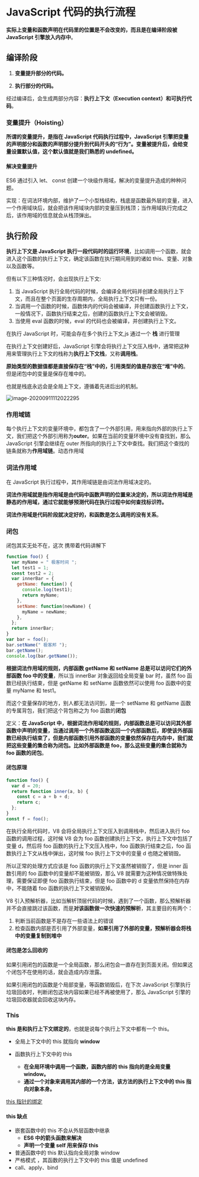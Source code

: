 # JavaScript 代码的执行流程

**实际上变量和函数声明在代码里的位置是不会改变的，而且是在编译阶段被 JavaScript 引擎放入内存中**。

## 编译阶段

1. **变量提升部分的代码。**

2. **执行部分的代码。**

经过编译后，会生成两部分内容：**执行上下文（Execution context）**和**可执行代码**。

### 变量提升（Hoisting）

**所谓的变量提升，是指在 JavaScript 代码执行过程中，JavaScript 引擎把变量的声明部分和函数的声明部分提升到代码开头的“行为”。变量被提升后，会给变量设置默认值，这个默认值就是我们熟悉的 undefined。**

#### 解决变量提升

ES6 通过引入 let、 const 创建一个块级作用域，解决的变量提升造成的种种问题。

实现：在词法环境内部，维护了一个小型栈结构，栈底是函数最外层的变量，进入一个作用域块后，就会把该作用域块内部的变量压到栈顶；当作用域执行完成之后，该作用域的信息就会从栈顶弹出。

## 执行阶段

**执行上下文是 JavaScript 执行一段代码时的运行环境**，比如调用一个函数，就会进入这个函数的执行上下文，确定该函数在执行期间用到的诸如 this、变量、对象以及函数等。

但有以下三种情况时，会出现执行上下文:

1. 当 JavaScript 执行全局代码的时候，会编译全局代码并创建全局执行上下文，而且在整个页面的生存周期内，全局执行上下文只有一份。
2. 当调用一个函数的时候，函数体内的代码会被编译，并创建函数执行上下文，一般情况下，函数执行结束之后，创建的函数执行上下文会被销毁。
3. 当使用 eval 函数的时候，eval 的代码也会被编译，并创建执行上下文。

在执行 JavaScript 时，可能会存在多个执行上下文,js 通过一个 **栈** 进行管理

在执行上下文创建好后，JavaScript 引擎会将执行上下文压入栈中，通常把这种用来管理执行上下文的栈称为**执行上下文栈**，又称**调用栈**。

**原始类型的数据值都是直接保存在“栈”中的，引用类型的值是存放在“堆”中的**。但是闭包中的变量是保存在堆中的。

也就是栈底永远会是全局上下文，遵循着先进后出的机制。

![image-20200911112022295](https://i.loli.net/2021/03/02/eHJjmroDVAdMqtQ.png)

### 作用域链

每个执行上下文的变量环境中，都包含了一个外部引用，用来指向外部的执行上下文，我们把这个外部引用称为**outer**。如果在当前的变量环境中没有查找到，那么 JavaScript 引擎会继续在 outer 所指向的执行上下文中查找。我们把这个查找的链条就称为**作用域链**。动态作用域

### 词法作用域

在 JavaScript 执行过程中，其作用域链是由词法作用域决定的。

**词法作用域就是指作用域是由代码中函数声明的位置来决定的，所以词法作用域是静态的作用域，通过它就能够预测代码在执行过程中如何查找标识符。**

**词法作用域是代码阶段就决定好的，和函数是怎么调用的没有关系**。

### 闭包

闭包其实无处不在，这次 携带着代码讲解下

```JavaScript
function foo() {
  var myName = " 极客时间 ";
  let test1 = 1;
  const test2 = 2;
  var innerBar = {
    getName: function() {
      console.log(test1);
      return myName;
    },
    setName: function(newName) {
      myName = newName;
    },
  };
  return innerBar;
}
var bar = foo();
bar.setName(" 极客邦 ");
bar.getName();
console.log(bar.getName());
```

**根据词法作用域的规则，内部函数 getName 和 setName 总是可以访问它们的外部函数 foo 中的变量**，所以当 innerBar 对象返回给全局变量 bar 时，虽然 foo 函数已经执行结束，但是 getName 和 setName 函数依然可以使用 foo 函数中的变量 myName 和 test1。

而这个变量保存的地方，别人都无法访问到，是一个 setName 和 getName 函数的专属背包，我们把这个背包称之为 foo 函数的**闭包**

定义：**在 JavaScript 中，根据词法作用域的规则，内部函数总是可以访问其外部函数中声明的变量，当通过调用一个外部函数返回一个内部函数后，即使该外部函数已经执行结束了，但是内部函数引用外部函数的变量依然保存在内存中，我们就把这些变量的集合称为闭包。比如外部函数是 foo，那么这些变量的集合就称为 foo 函数的闭包**。

#### 闭包原理

```JavaScript
function foo() {
  var d = 20;
  return function inner(a, b) {
    const c = a + b + d;
    return c;
  };
}
const f = foo();
```

在执行全局代码时，V8 会将全局执行上下文压入到调用栈中，然后进入执行 foo 函数的调用过程，这时候 V8 会为 foo 函数创建执行上下文，执行上下文中包括了变量 d，然后将 foo 函数的执行上下文压入栈中，foo 函数执行结束之后，foo 函数执行上下文从栈中弹出，这时候 foo 执行上下文中的变量 d 也随之被销毁。

所以正常的处理方式应该是 foo 函数的执行上下文虽然被销毁了，但是 inner 函数引用的 foo 函数中的变量却不能被销毁，那么 V8 就需要为这种情况做特殊处理，需要保证即便 foo 函数执行结束，但是 foo 函数中的 d 变量依然保持在内存中，不能随着 foo 函数的执行上下文被销毁掉。

V8 引入预解析器，比如当解析顶层代码的时候，遇到了一个函数，那么预解析器并不会直接跳过该函数，而是**对该函数做一次快速的预解析**，其主要目的有两个：

1. 判断当前函数是不是存在一些语法上的错误
2. 检查函数内部是否引用了外部变量，**如果引用了外部的变量，预解析器会将栈中的变量复制到堆中**

#### 闭包是怎么回收的

如果引用闭包的函数是一个全局函数，那么闭包会一直存在到页面关闭。但如果这个闭包不在使用的话，就会造成内存泄露。

如果引用闭包的函数是个局部变量，等函数销毁后，在下次 JavaScript 引擎执行垃圾回收时，判断闭包这块内容如果已经不再被使用了，那么 JavaScript 引擎的垃圾回收器就会回收这块内存。

### This

**this 是和执行上下文绑定的**，也就是说每个执行上下文中都有一个 this。

- 全局上下文中的 this 就指向 **window**

- 函数执行上下文中的 this
  - **在全局环境中调用一个函数，函数内部的 this 指向的是全局变量 window。**
  - **通过一个对象来调用其内部的一个方法，该方法的执行上下文中的 this 指向对象本身。**

[this 指针的绑定](./)

#### this 缺点

- 嵌套函数中的 this 不会从外层函数中继承
  - **ES6 中的箭头函数来解决**
  - **声明一个变量 self 用来保存 this**
- 普通函数中的 this 默认指向全局对象 window
- 严格模式 ，其函数的执行上下文中的 this 值是 undefined
- call、apply、bind
